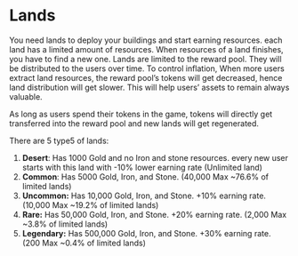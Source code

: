 # Lands

You need lands to deploy your buildings and start earning resources. each land has a limited amount of resources. When resources of a land finishes, you have to find a new one. Lands are limited to the reward pool. They will be distributed to the users over time. To control inflation, When more users extract land resources, the reward pool’s tokens will get decreased, hence land distribution will get slower. This will help users’ assets to remain always valuable.

As long as users spend their tokens in the game, tokens will directly get transferred into the reward pool and new lands will get regenerated.

There are 5 type5 of lands:

1. **Desert**: Has 1000 Gold and no Iron and stone resources. every new user starts with this land with -10% lower earning rate (Unlimited land)
2. **Common**: Has 5000 Gold, Iron, and Stone. (40,000 Max \~76.6% of limited lands)
3. **Uncommon:** Has 10,000 Gold, Iron, and Stone. +10% earning rate. (10,000 Max \~19.2% of limited lands)
4. **Rare:** Has 50,000 Gold, Iron, and Stone. +20% earning rate. (2,000 Max \~3.8% of limited lands)
5. **Legendary:** Has 500,000 Gold, Iron, and Stone. +30% earning rate. (200 Max \~0.4% of limited lands)
